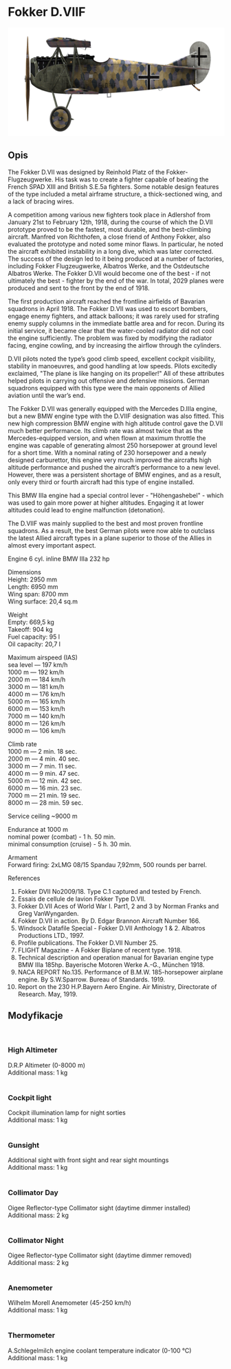 # Fokker D.VIIF  
  
![fokkerd7f](../images/fokkerd7f.png)  
  
## Opis  
  
The Fokker D.VII was designed by Reinhold Platz of the Fokker-Flugzeugwerke. His task was to create a fighter capable of beating the French SPAD XIII and British S.E.5a fighters. Some notable design features of the type included a metal airframe structure, a thick-sectioned wing, and a lack of bracing wires.  
  
A competition among various new fighters took place in Adlershof from January 21st to February 12th, 1918, during the course of which the D.VII prototype proved to be the fastest, most durable, and the best-climbing aircraft. Manfred von Richthofen, a close friend of Anthony Fokker, also evaluated the prototype and noted some minor flaws. In particular, he noted the aircraft exhibited instability in a long dive, which was later corrected. The success of the design led to it being produced at a number of factories, including Fokker Flugzeugwerke, Albatros Werke, and the Ostdeutsche Albatros Werke. The Fokker D.VII would become one of the best - if not ultimately the best - fighter by the end of the war. In total, 2029 planes were produced and sent to the front by the end of 1918.  
  
The first production aircraft reached the frontline airfields of Bavarian squadrons in April 1918. The Fokker D.VII was used to escort bombers, engage enemy fighters, and attack balloons; it was rarely used for strafing enemy supply columns in the immediate battle area and for recon. During its initial service, it became clear that the water-cooled radiator did not cool the engine sufficiently. The problem was fixed by modifying the radiator facing, engine cowling, and by increasing the airflow through the cylinders.  
  
D.VII pilots noted the type’s good climb speed, excellent cockpit visibility, stability in manoeuvres, and good handling at low speeds. Pilots excitedly exclaimed, "The plane is like hanging on its propeller!" All of these attributes helped pilots in carrying out offensive and defensive missions. German squadrons equipped with this type were the main opponents of Allied aviation until the war’s end.  
  
The Fokker D.VII was generally equipped with the Mercedes D.IIIa engine, but a new BMW engine type with the D.VIIF designation was also fitted. This new high compression BMW engine with high altitude control gave the D.VII much better performance. Its climb rate was almost twice that as the Mercedes-equipped version, and when flown at maximum throttle the engine was capable of generating almost 250 horsepower at ground level for a short time. With a nominal rating of 230 horsepower and a newly designed carburettor, this engine very much improved the aircrafts high altitude performance and pushed the aircraft’s performance to a new level. However, there was a persistent shortage of BMW engines, and as a result, only every third or fourth aircraft had this type of engine installed.  
  
This BMW IIIa engine had a special control lever - "Höhengashebel" - which was used to gain more power at higher altitudes. Engaging it at lower altitudes could lead to engine malfunction (detonation).  
  
The D.VIIF was mainly supplied to the best and most proven frontline squadrons. As a result, the best German pilots were now able to outclass the latest Allied aircraft types in a plane superior to those of the Allies in almost every important aspect.  
  
  
Engine 6 cyl. inline BMW IIIa 232 hp  
  
Dimensions  
Height: 2950 mm  
Length: 6950 mm  
Wing span: 8700 mm  
Wing surface: 20,4 sq.m  
  
Weight  
Empty: 669,5 kg  
Takeoff: 904 kg  
Fuel capacity: 95 l  
Oil capacity: 20,7 l  
  
Maximum airspeed (IAS)  
sea level — 197 km/h  
1000 m — 192 km/h  
2000 m — 184 km/h  
3000 m — 181 km/h  
4000 m — 176 km/h  
5000 m — 165 km/h  
6000 m — 153 km/h  
7000 m — 140 km/h  
8000 m — 126 km/h  
9000 m — 106 km/h  
  
Climb rate  
1000 m —  2 min. 18 sec.  
2000 m —  4 min. 40 sec.  
3000 m —  7 min. 11 sec.  
4000 m —  9 min. 47 sec.  
5000 m — 12 min. 42 sec.  
6000 m — 16 min. 23 sec.  
7000 m — 21 min. 19 sec.  
8000 m — 28 min. 59 sec.  
  
Service ceiling ~9000 m  
  
Endurance at 1000 m  
nominal power (combat) - 1 h. 50 min.  
minimal consumption (cruise) - 5 h. 30 min.  
  
Armament  
Forward firing: 2хLMG 08/15 Spandau 7,92mm, 500 rounds per barrel.  
  
References  
1) Fokker DVII No2009/18. Type C.1 captured and tested by French.  
2) Essais de cellule de lavion Fokker Type D.VII.  
3) Fokker D.VII Aces of World War I. Part1, 2 and 3 by Norman Franks and Greg VanWyngarden.  
4) Fokker D.VII in action. By D. Edgar Brannon Aircraft Number 166.  
5) Windsock Datafile Special - Fokker D.VII Anthology 1 & 2. Albatros Productions LTD., 1997.  
6) Profile publications. The Fokker D.VII Number 25.  
7) FLIGHT Magazine - A Fokker Biplane of recent type. 1918.  
8) Technical description and operation manual for Bavarian engine type BMW IIIa 185hp. Bayerische Motoren Werke A.-G., München 1918.  
9) NACA REPORT No.135. Performance of B.M.W. 185-horsepower airplane engine. By S.W.Sparrow. Bureau of Standards. 1919.  
10) Report on the 230 H.P.Bayern Aero Engine. Air Ministry, Directorate of Research. May, 1919.  
  
## Modyfikacje  
  ﻿
  
### High Altimeter  
  
D.R.P Altimeter (0-8000 m)  
Additional mass: 1 kg  
  ﻿
  
### Cockpit light  
  
Cockpit illumination lamp for night sorties  
Additional mass: 1 kg  
  ﻿
  
### Gunsight  
  
Additional sight with front sight and rear sight mountings  
Additional mass: 1 kg  
  ﻿
  
### Collimator Day  
  
Oigee Reflector-type Collimator sight (daytime dimmer installed)  
Additional mass: 2 kg  
  ﻿
  
### Collimator Night  
  
Oigee Reflector-type Collimator sight (daytime dimmer removed)  
Additional mass: 2 kg  
  ﻿
  
### Anemometer  
  
Wilhelm Morell Anemometer (45-250 km/h)  
Additional mass: 1 kg  
  ﻿
  
### Thermometer  
  
A.Schlegelmilch engine coolant temperature indicator (0-100 °C)  
Additional mass: 1 kg  
